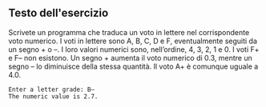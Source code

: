 ## Testo dell'esercizio

Scrivete un programma che traduca un voto in lettere nel corrispondente voto numerico. I voti in lettere sono A, B, C, D e F, eventualmente seguiti da un segno + o –. I loro valori numerici sono, nell’ordine, 4, 3, 2, 1 e 0. I voti F+ e F– non esistono. Un segno + aumenta il voto numerico di 0.3, mentre un segno – lo diminuisce della stessa quantità. Il voto A+ è comunque uguale a 4.0.

```
Enter a letter grade: B–
The numeric value is 2.7.
```

